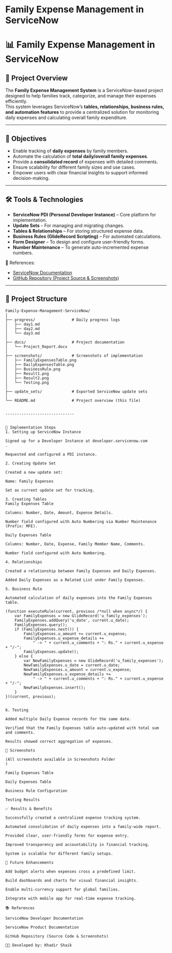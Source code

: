 # Family Expense Management in ServiceNow

# 📊 Family Expense Management in ServiceNow  

## 📌 Project Overview  
The **Family Expense Management System** is a ServiceNow-based project designed to help families track, categorize, and manage their expenses efficiently.  
This system leverages ServiceNow’s **tables, relationships, business rules, and automation features** to provide a centralized solution for monitoring daily expenses and calculating overall family expenditure.  

---

## 🎯 Objectives  
- Enable tracking of **daily expenses** by family members.  
- Automate the calculation of **total daily/overall family expenses**.  
- Provide a **consolidated record** of expenses with detailed comments.  
- Ensure scalability for different family sizes and use cases.  
- Empower users with clear financial insights to support informed decision-making.  

---

## 🛠 Tools & Technologies  
- **ServiceNow PDI (Personal Developer Instance)** – Core platform for implementation.  
- **Update Sets** – For managing and migrating changes.  
- **Tables & Relationships** – For storing structured expense data.  
- **Business Rules (GlideRecord Scripting)** – For automated calculations.  
- **Form Designer** – To design and configure user-friendly forms.  
- **Number Maintenance** – To generate auto-incremented expense numbers.  

📖 References:  
- [ServiceNow Documentation](https://docs.servicenow.com/)  
- [GitHub Repository (Project Source & Screenshots)](https://github.com/KhadirShaikL21/Family-Expense-Management-ServiceNow)  

---

## 📂 Project Structure  
```plaintext
Family-Expense-Management-ServiceNow/
│
├── progress/                # Daily progress logs
│   ├── day1.md
│   ├── day2.md
│   └── day3.md
│
├── docs/                    # Project documentation
│   └── Project_Report.docx
│
├── screenshots/             # Screenshots of implementation
│   ├── FamilyExpensesTable.png
│   ├── DailyExpensesTable.png
│   ├── BusinessRule.png
│   ├── Result1.png
│   ├── Result2.png
│   └── Testing.png
│
├── update_sets/             # Exported ServiceNow update sets
│
└── README.md                # Project overview (this file)


------------------------------


📌 Implementation Steps
1. Setting up ServiceNow Instance

Signed up for a Developer Instance at developer.servicenow.com
.

Requested and configured a PDI instance.

2. Creating Update Set

Created a new update set:

Name: Family Expenses

Set as current update set for tracking.

3. Creating Tables
Family Expenses Table

Columns: Number, Date, Amount, Expense Details.

Number field configured with Auto Numbering via Number Maintenance (Prefix: MFE).

Daily Expenses Table

Columns: Number, Date, Expense, Family Member Name, Comments.

Number field configured with Auto Numbering.

4. Relationships

Created a relationship between Family Expenses and Daily Expenses.

Added Daily Expenses as a Related List under Family Expenses.

5. Business Rule

Automated calculation of daily expenses into the Family Expenses table.

(function executeRule(current, previous /*null when async*/) {
    var FamilyExpenses = new GlideRecord('u_family_expenses');
    FamilyExpenses.addQuery('u_date', current.u_date);
    FamilyExpenses.query();
    if (FamilyExpenses.next()) {
        FamilyExpenses.u_amount += current.u_expense;
        FamilyExpenses.u_expense_details += 
            " -> " + current.u_comments + ": Rs." + current.u_expense + "/-";
        FamilyExpenses.update();
    } else {
        var NewFamilyExpenses = new GlideRecord('u_family_expenses');
        NewFamilyExpenses.u_date = current.u_date;
        NewFamilyExpenses.u_amount = current.u_expense;
        NewFamilyExpenses.u_expense_details += 
            " -> " + current.u_comments + ": Rs." + current.u_expense + "/-";
        NewFamilyExpenses.insert();
    }
})(current, previous);


6. Testing

Added multiple Daily Expense records for the same date.

Verified that the Family Expenses table auto-updated with total sum and comments.

Results showed correct aggregation of expenses.

📸 Screenshots

(All screenshots available in Screenshots Folder
)

Family Expenses Table

Daily Expenses Table

Business Rule Configuration

Testing Results

✅ Results & Benefits

Successfully created a centralized expense tracking system.

Automated consolidation of daily expenses into a family-wide report.

Provided clear, user-friendly forms for expense entry.

Improved transparency and accountability in financial tracking.

System is scalable for different family setups.

🔮 Future Enhancements

Add budget alerts when expenses cross a predefined limit.

Build dashboards and charts for visual financial insights.

Enable multi-currency support for global families.

Integrate with mobile app for real-time expense tracking.

📚 References

ServiceNow Developer Documentation

ServiceNow Product Documentation

GitHub Repository (Source Code & Screenshots)

👨‍💻 Developed by: Khadir Shaik





